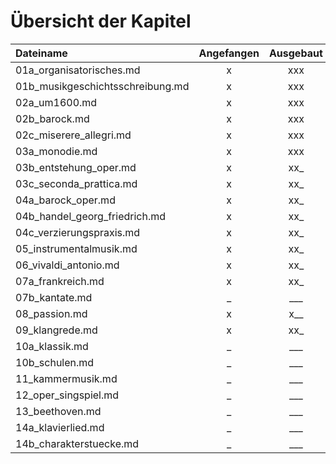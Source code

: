 # Übersicht der Kapitel

| Dateiname | Angefangen | Ausgebaut | Quiz |
|:----------|:----------:|:---------:|:------:|
| 01a_organisatorisches.md | x | xxx | x |
| 01b_musikgeschichtsschreibung.md | x | xxx | _ |
| 02a_um1600.md | x | xxx | x | x | x |
| 02b_barock.md | x | xxx | _ |
| 02c_miserere_allegri.md | x | xxx | _ |
| 03a_monodie.md | x | xxx | _ |
| 03b_entstehung_oper.md | x | xx_ | _ |
| 03c_seconda_prattica.md | x | xx_ | _ |
| 04a_barock_oper.md | x | xx_ | _ |
| 04b_handel_georg_friedrich.md | x | xx_ | _ |
| 04c_verzierungspraxis.md | x | xx_ | _ |
| 05_instrumentalmusik.md | x | xx_ | _ |
| 06_vivaldi_antonio.md | x | xx_ | _ |
| 07a_frankreich.md | x | xx_ | _ |
| 07b_kantate.md | _ | ___ | _ |
| 08_passion.md | x | x__ | _ |
| 09_klangrede.md | x | xx_ | _ |
| 10a_klassik.md | _ | ___ | _ |
| 10b_schulen.md | _ | ___ | _ |
| 11_kammermusik.md | _ | ___ | _ |
| 12_oper_singspiel.md | _ | ___ | _ |
| 13_beethoven.md | _ | ___ | _ |
| 14a_klavierlied.md | _ | ___ | _ |
| 14b_charakterstuecke.md | _ | ___ | _ |